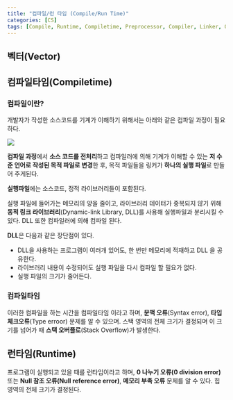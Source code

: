 ```yaml
---
title: "컴파일/런 타임 (Compile/Run Time)"
categories: [CS]
tags: [Compile, Runtime, Compiletime, Preprocessor, Compiler, Linker, ObjectFile, Assembler, DLL, DynamicLinking, Error, Stack, Heap]
---
```






## 벡터(Vector)





## 컴파일타임(Compiletime)

### 컴파일이란?

  개발자가 작성한 소스코드를 기계가 이해하기 위해서는 아래와 같은 컴파일 과정이 필요하다.

![](https://user-images.githubusercontent.com/18680116/73133426-b9235400-406b-11ea-9154-854bcf822cee.png)

  **컴파일 과정**에서 **소스 코드를 전처리**하고 컴파일러에 의해 기계가 이해할 수 있는 **저 수준 언어로 작성된 목적 파일로 변경**한 후, 목적 파일들을 링커가 **하나의 실행 파일**로 만들어 주게된다.

 **실행파일**에는 소스코드, 정적 라이브러리들이 포함된다.



 실행 파일에 들어가는 메모리의 양을 줄이고, 라이브러리 데이터가 중복되지 않기 위해 **동적 링크 라이브러리**(Dynamic-link Library, DLL)를 사용해 실행파일과 분리시킬 수 있다. DLL 또한 컴파일러에 의해 컴파일 된다.

 **DLL**은 다음과 같은 장단점이 있다.

-  DLL을 사용하는 프로그램이 여러개 있어도, 한 번만 메모리에 적재하고 DLL 을 공유한다.
- 라이브러리 내용이 수정되어도 실행 파일을 다시 컴파일 할 필요가 없다.
- 실행 파일의 크기가 줄어든다.



### 컴파일타임

이러한 컴파일을 하는 시간을 컴파일타임 이라고 하며, **문맥 오류**(Syntax error), **타입 체크오류**(Type erroor) 문제를 알 수 있으며. 스택 영역의 전체 크기가 결정되며 이 크기를 넘어가 때 **스택 오버플로**(Stack Overflow)가 발생한다.



## 런타임(Runtime)

프로그램이 실행되고 있을 때를 런타임이라고 하며, **0 나누기 오류(0 division error)** 또는 **Null 참조 오류(Null reference error)**, **메모리 부족 오류** 문제를 알 수 있다. 힙 영역의 전체 크기가 결정된다.